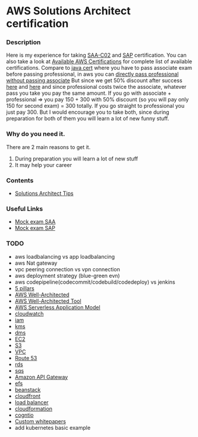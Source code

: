 # AWS Solutions Architect certification


### Description
Here is my experience for taking [SAA-C02](https://aws.amazon.com/certification/certified-solutions-architect-associate) and [SAP](https://aws.amazon.com/certification/certified-solutions-architect-professional) certification.
You can also take a look at [Available AWS Certifications](https://aws.amazon.com/certification) for complete list of available certifications.
Compare to [java cert](https://github.com/dgaydukov/cert-ocpjp11) where you have to pass associate exam before passing professional, in aws you can 
[directly pass professional without passing associate](https://aws.amazon.com/about-aws/whats-new/2018/10/announcing-more-flexibility-for-aws-certification-exams) 
But since we get 50% discount after success [here](https://aws.amazon.com/certification/benefits/) 
and [here](https://aws.amazon.com/about-aws/whats-new/2019/02/new-aws-certification-policies-offer-more-choices-flexibility/) and since professional costs twice the associate, whatever pass you take you pay the same amount.
If you go with associate + professional => you pay 150 + 300 with 50% discount (so you will pay only 150 for second exam) = 300 totally. 
If you go straight to professional you just pay 300. But I would encourage you to take both, since during preparation for both of them you will learn a lot of new funny stuff.


### Why do you need it.
There are 2 main reasons to get it.
1. During preparation you will learn a lot of new stuff
2. It may help your career


### Contents
* [Solutions Architect Tips](https://github.com/dgaydukov/cert-aws-sa/blob/master/files/sa.md)


### Useful Links
* [Mock exam SAA](https://www.whizlabs.com/aws-solutions-architect-associate)
* [Mock exam SAP](https://www.whizlabs.com/aws-solutions-architect-professional)


### TODO
* aws loadbalancing vs app loadbalancing
* aws Nat gateway
* vpc peering connection vs vpn connection
* aws deployment strategy (blue-green evn)
* aws codepipeline(codecommit/codebuild/codedeploy) vs jenkins
* [5 pillars](https://aws.amazon.com/blogs/apn/the-5-pillars-of-the-aws-well-architected-framework)
* [AWS Well-Architected](https://aws.amazon.com/architecture/well-architected)
* [AWS Well-Architected Tool](https://aws.amazon.com/well-architected-tool/faqs/)
* [AWS Serverless Application Model](https://aws.amazon.com/serverless/sam/)
* [cloudwatch](https://aws.amazon.com/cloudwatch/faqs/)
* [iam](https://aws.amazon.com/iam/faqs/)
* [kms](https://aws.amazon.com/kms/)
* [dms](https://aws.amazon.com/dms/faqs/)
* [EC2](https://aws.amazon.com/ec2/faqs)
* [S3](https://aws.amazon.com/s3/faqs)
* [VPC](https://aws.amazon.com/vpc/faqs)
* [Route 53](https://aws.amazon.com/route53/faqs)
* [rds](https://aws.amazon.com/rds/faqs)
* [sqs](https://aws.amazon.com/sqs/faqs)
* [Amazon API Gateway](https://aws.amazon.com/api-gateway)
* [efs](https://aws.amazon.com/efs/faq/)
* [beanstack](https://aws.amazon.com/elasticbeanstalk/faqs/)
* [cloudfront](https://aws.amazon.com/cloudfront/faqs/)
* [load balancer](https://aws.amazon.com/elasticloadbalancing/faqs/)
* [cloudformation](https://aws.amazon.com/cloudformation/faqs/)
* [cogntio](https://aws.amazon.com/cognito/faqs/)
* [Custom whitepapers](https://jayendrapatil.com/)
* add kubernetes basic example